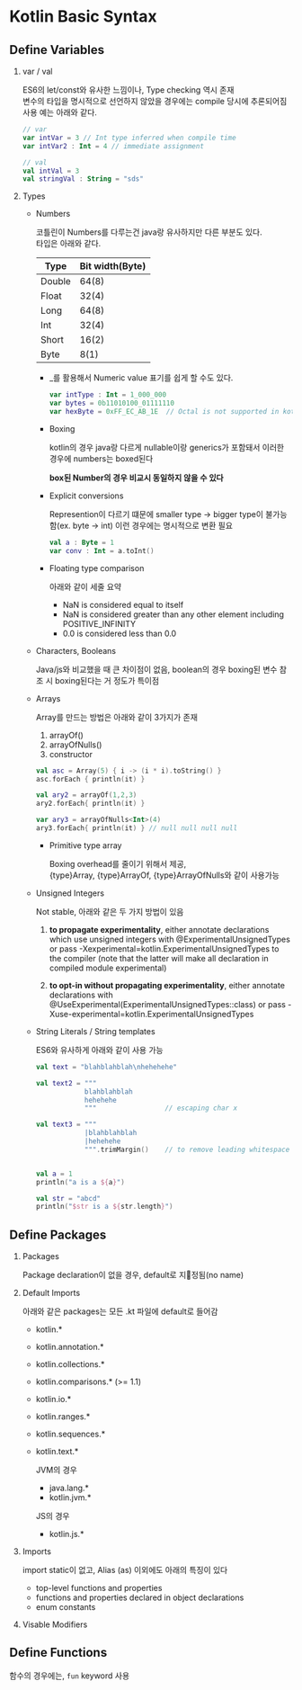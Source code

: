 #  Kotlin Basic Syntax

## Define Variables

1. var / val  

    ES6의 let/const와 유사한 느낌이나, Type checking 역시 존재  
    변수의 타입을 명시적으로 선언하지 않았을 경우에는 compile 당시에 추론되어짐  
    사용 예는 아래와 같다.  

    ~~~kotlin
    // var
    var intVar = 3 // Int type inferred when compile time
    var intVar2 : Int = 4 // immediate assignment

    // val
    val intVal = 3
    val stringVal : String = "sds"
    ~~~

2. Types

    - Numbers 

        코틀린이 Numbers를 다루는건 java랑 유사하지만 다른 부분도 있다.  
        타입은 아래와 같다.  

        Type | Bit width(Byte)
        ---- | ----
        Double	| 64(8)
        Float | 32(4)
        Long | 64(8)
        Int	| 32(4)
        Short | 16(2)
        Byte | 8(1)  

        - _를 활용해서 Numeric value 표기를 쉽게 할 수도 있다.

            ~~~kotlin
            var intType : Int = 1_000_000
            var bytes = 0b11010100_01111110
            var hexByte = 0xFF_EC_AB_1E  // Octal is not supported in kotlin
            ~~~
    
        - Boxing
            
            kotlin의 경우 java랑 다르게 nullable이랑 generics가 포함돼서 이러한 경우에 numbers는 boxed된다

            **box된 Number의 경우 비교시 동일하지 않을 수 있다**

        - Explicit conversions

            Represention이 다르기 떄문에 smaller type -> bigger type이 불가능함(ex. byte -> int) 이런 경우에는 명시적으로 변환 필요

            ~~~kotlin
            val a : Byte = 1
            var conv : Int = a.toInt()
            ~~~

        - Floating type comparison

            아래와 같이 세줄 요약

            - NaN is considered equal to itself
            - NaN is considered greater than any other element including POSITIVE_INFINITY
            - 0.0 is considered less than 0.0

    - Characters, Booleans 

        Java/js와 비교했을 때 큰 차이점이 없음, boolean의 경우 boxing된 변수 참조 시 boxing된다는 거 정도가 특이점

    - Arrays

        Array를 만드는 방법은 아래와 같이 3가지가 존재
        1. arrayOf()
        2. arrayOfNulls()
        3. constructor

        ~~~kotlin
        val asc = Array(5) { i -> (i * i).toString() }
        asc.forEach { println(it) }
        
        val ary2 = arrayOf(1,2,3)
        ary2.forEach{ println(it) }
        
        var ary3 = arrayOfNulls<Int>(4)
        ary3.forEach{ println(it) } // null null null null
        ~~~

        - Primitive type array

            Boxing overhead를 줄이기 위해서 제공,  
            {type}Array, {type}ArrayOf, {type}ArrayOfNulls와 같이 사용가능


    - Unsigned Integers

        Not stable, 아래와 같은 두 가지 방법이 있음

        1. **to propagate experimentality**, either annotate declarations which use unsigned integers with @ExperimentalUnsignedTypes or pass -Xexperimental=kotlin.ExperimentalUnsignedTypes to the compiler (note that the latter will make all declaration in compiled module experimental)

        2. **to opt-in without propagating experimentality**, either annotate declarations with @UseExperimental(ExperimentalUnsignedTypes::class) or pass -Xuse-experimental=kotlin.ExperimentalUnsignedTypes

    - String Literals / String templates

        ES6와 유사하게 아래와 같이 사용 가능

        ~~~kotlin
        val text = "blahblahblah\nhehehehe"

        val text2 = """
                    blahblahblah
                    hehehehe
                    """                 // escaping char x

        val text3 = """
                    |blahblahblah
                    |hehehehe
                    """.trimMargin()    // to remove leading whitespace 


        val a = 1
        println("a is a ${a}")

        val str = "abcd"
        println("$str is a ${str.length}")
        ~~~

## Define Packages

1. Packages

    Package declaration이 없을 경우, default로 지정됨(no name)

2. Default Imports

    아래와 같은 packages는 모든 .kt 파일에 default로 들어감
    - kotlin.*
    - kotlin.annotation.*
    - kotlin.collections.*
    - kotlin.comparisons.* (>= 1.1)
    - kotlin.io.*
    - kotlin.ranges.*
    - kotlin.sequences.*
    - kotlin.text.*

        JVM의 경우
        - java.lang.*
        - kotlin.jvm.*

        JS의 경우
        - kotlin.js.*

3. Imports

    import static이 없고, Alias (as) 이외에도 아래의 특징이 있다

    - top-level functions and properties
    - functions and properties declared in object declarations
    - enum constants

4. Visable Modifiers

## Define Functions
함수의 경우에는, `fun` keyword 사용